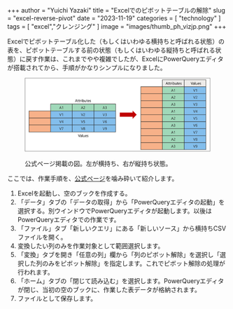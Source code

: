 +++
author = "Yuichi Yazaki"
title = "Excelでのピボットテーブルの解除"
slug = "excel-reverse-pivot"
date = "2023-11-19"
categories = [ 
  "technology"
]
tags = [ 
  "excel","クレンジング"
]
image = "images/thumb_ph_vizjp.png"
+++

Excelでピボットテーブル化した（もしくはいわゆる横持ちと呼ばれる状態）の表を、ピボットテーブルする前の状態（もしくはいわゆる縦持ちと呼ばれる状態）に戻す作業は、これまでやや複雑でしたが、ExcelにPowerQueryエディタが搭載されてから、手順がかなりシンプルになりました。

<figure>

![](images/5740f568-5078-4454-aebd-e84abe75175e.png)

<figcaption>

公式ページ掲載の図。左が横持ち、右が縦持ち状態。

</figcaption>

</figure>

ここでは、作業手順を、[公式ページ](https://support.microsoft.com/ja-jp/office/%E5%88%97%E3%81%AEpivot%E8%A7%A3%E9%99%A4-power-query-0f7bad4b-9ea1-49c1-9d95-f588221c7098 "https://support.microsoft.com/ja-jp/office/%E5%88%97%E3%81%AEpivot%E8%A7%A3%E9%99%A4-power-query-0f7bad4b-9ea1-49c1-9d95-f588221c7098")を噛み砕いて紹介します。

1. Excelを起動し、空のブックを作成する。
2. 「データ」タブの「データの取得」から「PowerQueryエディタの起動」を選択する。別ウインドウでPowerQueryエディタが起動します。以後はPowerQueryエディタでの作業です。
3. 「ファイル」タブ「新しいクエリ」にある「新しいソース」から横持ちCSVファイルを開く。
4. 変換したい列のみを作業対象として範囲選択します。
5. 「変換」タブを開き「任意の列」欄から「列のピボット解除」を選択し「選択した列のみをピボット解除」を指定します。これでピボット解除の処理が行われます。
6. 「ホーム」タブの「閉じて読み込む」を選択します。PowerQueryエディタが閉じ、当初の空のブックに、作業した表データが格納されます。
7. ファイルとして保存します。
